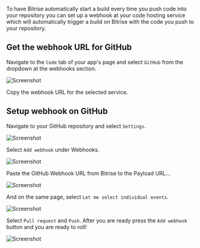 To have Bitrise automatically start a build every time you push code into your repository you can set up a webhook at your code hosting service which will automatically trigger a build on Bitrise with the code you push to your repository.

## Get the webhook URL for GitHub

Navigate to the `Code` tab of your app's page and select `GitHub` from the dropdown at the webhooks section.

![Screenshot](/img/webhooks/github-webhook-1.png)

Copy the webhook URL for the selected service.

## Setup webhook on GitHub

Navigate to your GitHub repository and select `Settings`.

![Screenshot](/img/webhooks/github-webhook-2.png)

Select `Add webhook` under Webhooks.

![Screenshot](/img/webhooks/github-webhook-3.png)

Paste the GitHub Webhook URL from Bitrise to the Payload URL...

![Screenshot](/img/webhooks/github-webhook-4.png)

And on the same page, select `Let me select individual events`.

![Screenshot](/img/webhooks/github-webhook-5.png)

Select `Pull request` and `Push`. After you are ready press the `Add webhook` button and you are ready to roll!

![Screenshot](/img/webhooks/github-webhook-6.png)
